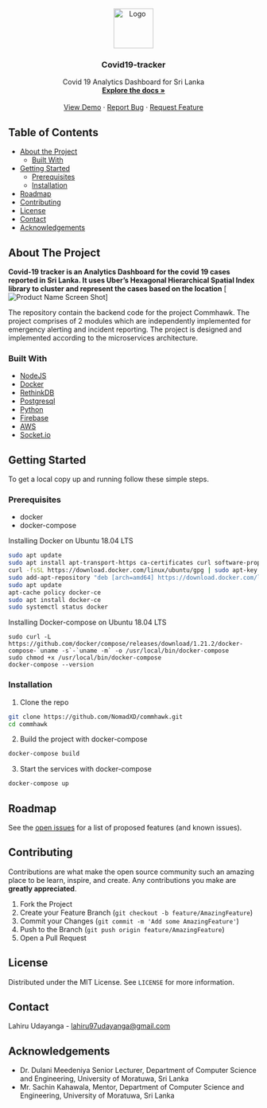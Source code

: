 

<!-- PROJECT LOGO -->
<br />
<p align="center">
  <a href="https://github.com/NomadXD/covid19-tracker.git">
    <img src="static/assets/imag/virus(1).png" alt="Logo" width="80" height="80">
  </a>

  <h3 align="center">Covid19-tracker</h3>

  <p align="center">
   Covid 19 Analytics Dashboard for Sri Lanka
    <br />
    <a href="#"><strong>Explore the docs »</strong></a>
    <br />
    <br />
    <a href="#">View Demo</a>
    ·
    <a href="#">Report Bug</a>
    ·
    <a href="#">Request Feature</a>
  </p>
</p>



<!-- TABLE OF CONTENTS -->
## Table of Contents

* [About the Project](#about-the-project)
  * [Built With](#built-with)
* [Getting Started](#getting-started)
  * [Prerequisites](#prerequisites)
  * [Installation](#installation)
* [Roadmap](#roadmap)
* [Contributing](#contributing)
* [License](#license)
* [Contact](#contact)
* [Acknowledgements](#acknowledgements)



<!-- ABOUT THE PROJECT -->
## About The Project
**Covid-19 tracker is an Analytics Dashboard for the covid 19 cases reported in Sri Lanka. It uses Uber’s Hexagonal Hierarchical Spatial Index library to cluster and represent the cases based on the location**
[![Product Name Screen Shot][product-screenshot]]

The repository contain the backend code for the project Commhawk. The project comprises of 2 modules which are independently implemented for emergency alerting and incident reporting. The project is designed and implemented according to the microservices architecture. 

### Built With

* [NodeJS](https://nodejs.org/en/)
* [Docker](https://www.docker.com/)
* [RethinkDB](https://rethinkdb.com/)
* [Postgresql](https://www.postgresql.org/)
* [Python](https://www.python.org/)
* [Firebase](https://firebase.google.com/)
* [AWS](https://aws.amazon.com/)
* [Socket.io](https://socket.io/)

<!-- GETTING STARTED -->
## Getting Started

To get a local copy up and running follow these simple steps.

### Prerequisites


* docker
* docker-compose

Installing Docker on Ubuntu 18.04 LTS
```sh
sudo apt update
sudo apt install apt-transport-https ca-certificates curl software-properties-common
curl -fsSL https://download.docker.com/linux/ubuntu/gpg | sudo apt-key add -
sudo add-apt-repository "deb [arch=amd64] https://download.docker.com/linux/ubuntu bionic stable"
sudo apt update
apt-cache policy docker-ce
sudo apt install docker-ce
sudo systemctl status docker
```
Installing Docker-compose on Ubuntu 18.04 LTS

```ssh
sudo curl -L https://github.com/docker/compose/releases/download/1.21.2/docker-compose-`uname -s`-`uname -m` -o /usr/local/bin/docker-compose
sudo chmod +x /usr/local/bin/docker-compose
docker-compose --version
```

### Installation
 
1. Clone the repo 
```sh
git clone https://github.com/NomadXD/commhawk.git
cd commhawk
```
2. Build the project with docker-compose
```sh
docker-compose build
```
3. Start the services with docker-compose
```sh
docker-compose up
```
<!-- ROADMAP -->
## Roadmap

See the [open issues](https://github.com/github_username/repo/issues) for a list of proposed features (and known issues).



<!-- CONTRIBUTING -->
## Contributing

Contributions are what make the open source community such an amazing place to be learn, inspire, and create. Any contributions you make are **greatly appreciated**.

1. Fork the Project
2. Create your Feature Branch (`git checkout -b feature/AmazingFeature`)
3. Commit your Changes (`git commit -m 'Add some AmazingFeature'`)
4. Push to the Branch (`git push origin feature/AmazingFeature`)
5. Open a Pull Request



<!-- LICENSE -->
## License

Distributed under the MIT License. See `LICENSE` for more information.



<!-- CONTACT -->
## Contact

Lahiru Udayanga - lahiru97udayanga@gmail.com
<!-- ACKNOWLEDGEMENTS -->
## Acknowledgements

* Dr. Dulani Meedeniya
Senior Lecturer,
Department of Computer Science and Engineering,
University of Moratuwa,
Sri Lanka
* Mr. Sachin Kahawala,
Mentor,
Department of Computer Science and Engineering,
University of Moratuwa,
Sri Lanka






<!-- MARKDOWN LINKS & IMAGES -->
<!-- https://www.markdownguide.org/basic-syntax/#reference-style-links -->
[contributors-shield]: https://img.shields.io/github/contributors/othneildrew/Best-README-Template.svg?style=flat-square
[contributors-url]: https://github.com/othneildrew/Best-README-Template/graphs/contributors
[forks-shield]: https://img.shields.io/github/forks/othneildrew/Best-README-Template.svg?style=flat-square
[forks-url]: https://github.com/othneildrew/Best-README-Template/network/members
[stars-shield]: https://img.shields.io/github/stars/othneildrew/Best-README-Template.svg?style=flat-square
[stars-url]: https://github.com/othneildrew/Best-README-Template/stargazers
[issues-shield]: https://img.shields.io/github/issues/othneildrew/Best-README-Template.svg?style=flat-square
[issues-url]: https://github.com/othneildrew/Best-README-Template/issues
[license-shield]: https://img.shields.io/github/license/othneildrew/Best-README-Template.svg?style=flat-square
[license-url]: https://github.com/othneildrew/Best-README-Template/blob/master/LICENSE.txt
[linkedin-shield]: https://img.shields.io/badge/-LinkedIn-black.svg?style=flat-square&logo=linkedin&colorB=555
[linkedin-url]: https://linkedin.com/in/othneildrew
[product-screenshot]: static/assets/imag/virus(1).png

